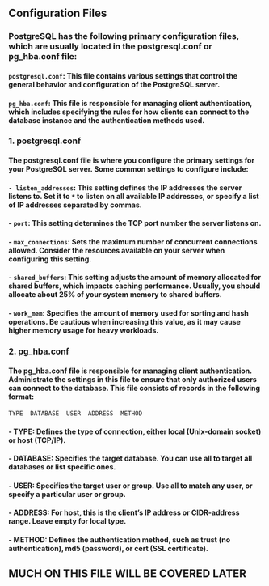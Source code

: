 ## Configuration Files

### PostgreSQL has the following primary configuration files, which are usually located in the postgresql.conf or pg_hba.conf file:

#### `postgresql.conf`: This file contains various settings that control the general behavior and configuration of the PostgreSQL server.
#### `pg_hba.conf`: This file is responsible for managing client authentication, which includes specifying the rules for how clients can connect to the database instance and the authentication methods used.

### 1. postgresql.conf

#### The postgresql.conf file is where you configure the primary settings for your PostgreSQL server. Some common settings to configure include:

#### `- listen_addresses`: This setting defines the IP addresses the server listens to. Set it to `*` to listen on all available IP addresses, or specify a list of IP addresses separated by commas.

#### - `port`: This setting determines the TCP port number the server listens on.

#### - `max_connections`: Sets the maximum number of concurrent connections allowed. Consider the resources available on your server when configuring this setting.

#### - `shared_buffers`: This setting adjusts the amount of memory allocated for shared buffers, which impacts caching performance. Usually, you should allocate about 25% of your system memory to shared buffers.

#### - `work_mem`: Specifies the amount of memory used for sorting and hash operations. Be cautious when increasing this value, as it may cause higher memory usage for heavy workloads.

### 2. pg_hba.conf

#### The pg_hba.conf file is responsible for managing client authentication. Administrate the settings in this file to ensure that only authorized users can connect to the database. This file consists of records in the following format:
```
TYPE  DATABASE  USER  ADDRESS  METHOD
```

#### - TYPE: Defines the type of connection, either local (Unix-domain socket) or host (TCP/IP).
#### - DATABASE: Specifies the target database. You can use all to target all databases or list specific ones.
#### - USER: Specifies the target user or group. Use all to match any user, or specify a particular user or group.
#### - ADDRESS: For host, this is the client’s IP address or CIDR-address range. Leave empty for local type.
#### - METHOD: Defines the authentication method, such as trust (no authentication), md5 (password), or cert (SSL certificate).

## MUCH ON THIS FILE WILL BE COVERED LATER